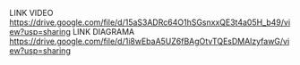 LINK VIDEO https://drive.google.com/file/d/15aS3ADRc64O1hSGsnxxQE3t4a05H_b49/view?usp=sharing
LINK DIAGRAMA https://drive.google.com/file/d/1i8wEbaA5UZ6fBAgOtvTQEsDMAlzyfawG/view?usp=sharing
